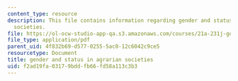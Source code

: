 ```yaml
---
content_type: resource
description: This file contains information regarding gender and status in agrarian
  societies.
file: https://ol-ocw-studio-app-qa.s3.amazonaws.com/courses/21a-231j-gender-sexuality-and-society-spring-2006/f2ad19fa03179bddfb66fd58a113c3b3_MIT21A_213JS06_gndr_agra.pdf
file_type: application/pdf
parent_uid: 4f832b69-d577-0255-5ac0-12c6042c9ce5
resourcetype: Document
title: gender and status in agrarian societies
uid: f2ad19fa-0317-9bdd-fb66-fd58a113c3b3
---
```

